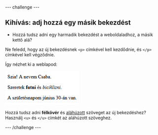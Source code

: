 --- challenge ---

## Kihívás: adj hozzá egy másik bekezdést

- Hozzá tudsz adni egy harmadik bekezdést a weboldaladhoz, a másik kettő alá?

Ne feledd, hogy az új bekezdésnek `<p>` címkével kell kezdődnie, és `</p>` címkével kell végződnie.

Így nézhet ki a weblapod:

![képernyőkép](images/birthday-paragraph.png)

Hozzá tudsz adni **félkövér** és <u>aláhúzott</u> szöveget az új bekezdéshez? Használj `<u>` és `</u>` címkét az aláhúzott szöveghez.

--- /challenge ---